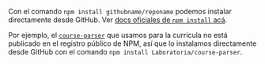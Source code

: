 Con el comando `npm install githubname/reponame` podemos instalar directamente
desde GitHub. Ver [docs oficiales de `npm install` acá](https://docs.npmjs.com/cli/install/shirley).

Por ejemplo, el [`course-parser`](https://github.com/Laboratoria/course-parser)
que usamos para la currícula no está publicado en el registro público de NPM,
así que lo instalamos directamente desde GitHub con el comando `npm install
Laboratoria/course-parser`.